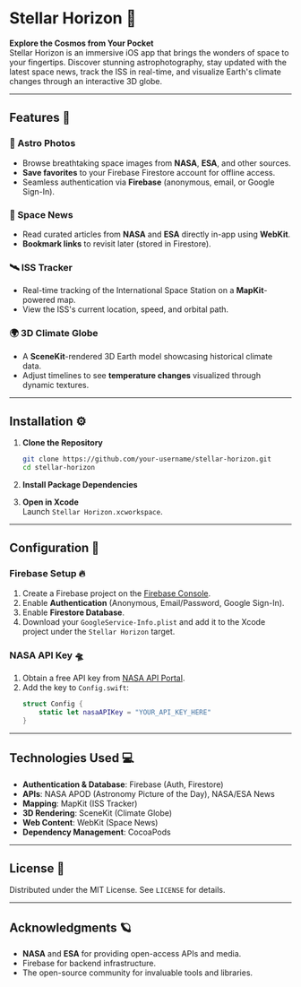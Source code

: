 # Stellar Horizon 🌌

**Explore the Cosmos from Your Pocket**  
Stellar Horizon is an immersive iOS app that brings the wonders of space to your fingertips. Discover stunning astrophotography, stay updated with the latest space news, track the ISS in real-time, and visualize Earth's climate changes through an interactive 3D globe.

---

## Features 🚀

### 🌠 Astro Photos 
- Browse breathtaking space images from **NASA**, **ESA**, and other sources.
- **Save favorites** to your Firebase Firestore account for offline access.
- Seamless authentication via **Firebase** (anonymous, email, or Google Sign-In).

### 📰 Space News 
- Read curated articles from **NASA** and **ESA** directly in-app using **WebKit**.
- **Bookmark links** to revisit later (stored in Firestore).

### 🛰️ ISS Tracker 
- Real-time tracking of the International Space Station on a **MapKit**-powered map.
- View the ISS's current location, speed, and orbital path.

### 🌍 3D Climate Globe 
- A **SceneKit**-rendered 3D Earth model showcasing historical climate data.
- Adjust timelines to see **temperature changes** visualized through dynamic textures.

---

## Installation ⚙️

1. **Clone the Repository**  
   ```bash
   git clone https://github.com/your-username/stellar-horizon.git
   cd stellar-horizon
   ```

2. **Install Package Dependencies**  

3. **Open in Xcode**  
   Launch `Stellar Horizon.xcworkspace`.

---

## Configuration 🔑

### Firebase Setup 🔥
1. Create a Firebase project on the [Firebase Console](https://console.firebase.google.com/).
2. Enable **Authentication** (Anonymous, Email/Password, Google Sign-In).
3. Enable **Firestore Database**.
4. Download your `GoogleService-Info.plist` and add it to the Xcode project under the `Stellar Horizon` target.

### NASA API Key 🛸
1. Obtain a free API key from [NASA API Portal](https://api.nasa.gov/).
2. Add the key to `Config.swift`:
   ```swift
   struct Config {
       static let nasaAPIKey = "YOUR_API_KEY_HERE"
   }
   ```

---

## Technologies Used 💻
- **Authentication & Database**: Firebase (Auth, Firestore)
- **APIs**: NASA APOD (Astronomy Picture of the Day), NASA/ESA News
- **Mapping**: MapKit (ISS Tracker)
- **3D Rendering**: SceneKit (Climate Globe)
- **Web Content**: WebKit (Space News)
- **Dependency Management**: CocoaPods

---

## License 📄
Distributed under the MIT License. See `LICENSE` for details.

---

## Acknowledgments 🪐
- **NASA** and **ESA** for providing open-access APIs and media.
- Firebase for backend infrastructure.
- The open-source community for invaluable tools and libraries.
``` 

  
